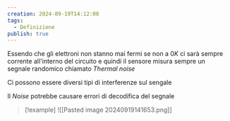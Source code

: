 ```yaml
---
creation: 2024-09-19T14:12:00
tags:
  - Definizione
publish: true
---
```

Essendo che gli elettroni non stanno mai fermi se non a $0K$ ci sarà sempre corrente all'interno del circuito e quindi il sensore misura sempre un segnale randomico chiamato *Thermal noise* 

Ci possono essere diversi tipi di interferenze sul sengale

Il *Noise* potrebbe causare errori di decodifica del segnale 

>[!example] 
![[Pasted image 20240919141653.png]]

